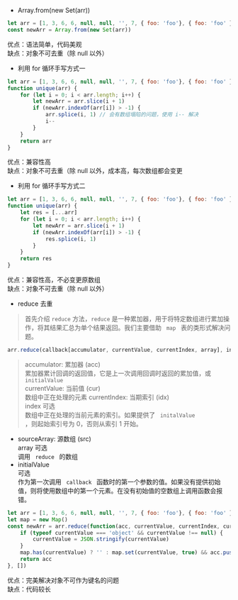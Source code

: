 <!--
 * @Author: Richard Chiang
 * @Date: 2021-03-24 09:34:42
 * @LastEditor: Richard Chiang
 * @LastEditTime: 2021-03-24 10:32:52
 * @Email: 19875991227@163.com
 * @Description: 
-->
* Array.from(new Set(arr))
```js
let arr = [1, 3, 6, 6, null, null, '', 7, { foo: 'foo'}, { foo: 'foo' }]
const newArr = Array.from(new Set(arr))
```
优点：语法简单，代码美观  
缺点：对象不可去重（除 null 以外）

* 利用 for 循环手写方式一
```js
let arr = [1, 3, 6, 6, null, null, '', 7, { foo: 'foo'}, { foo: 'foo' }]
function unique(arr) {
    for (let i = 0; i < arr.length; i++) {
        let newArr = arr.slice(i + 1)
        if (newArr.indexOf(arr[i]) > -1) {
            arr.splice(i, 1) // 会有数组塌陷的问题，使用 i-- 解决
            i--
        }
    }
    return arr  
}
```
优点：兼容性高  
缺点：对象不可去重（除 null 以外，成本高，每次数组都会变更

* 利用 for 循环手写方式二
```js
let arr = [1, 3, 6, 6, null, null, '', 7, { foo: 'foo'}, { foo: 'foo' }]
function unique(arr) {
    let res = [...arr]
    for (let i = 0; i < arr.length; i++) {
        let newArr = arr.slice(i + 1)
        if (newArr.indexOf(arr[i]) > -1) {
            res.splice(i, 1)
        }
    }
    return res  
}
```
优点：兼容性高，不必变更原数组  
缺点：对象不可去重（除 null 以外）

* reduce 去重
> 首先介绍 <code>reduce</code> 方法，<code>reduce</code> 是一种累加器，用于将特定数组进行累加操作，将其结果汇总为单个结果返回。我们主要借助 <code> map </code> 表的类形式解决问题。
```js
arr.reduce(callback[accumulator, currentValue, currentIndex, array], initalValue)
```
> accumulator: 累加器 (acc)  
累加器累计回调的返回值，它是上一次调用回调时返回的累加值，或 <code> initialValue </code>  
> currentValue: 当前值 (cur)  
数组中正在处理的元素
> currentIndex: 当期索引 (idx)  
index 可选  
数组中正在处理的当前元素的索引。如果提供了 <code> initalValue </code>，则起始索引号为 0，否则从索引 1 开始。  
* sourceArray: 源数组 (src)  
array 可选  
调用 <code> reduce </code> 的数组  
* initialValue  
可选  
作为第一次调用 <code> callback </code> 函数时的第一个参数的值。如果没有提供初始值，则将使用数组中的第一个元素。在没有初始值的空数组上调用函数会报错。
```js
let arr = [1, 3, 6, 6, null, null, '', 7, { foo: 'foo'}, { foo: 'foo' }]
let map = new Map()
const newArr = arr.reduce(function(acc, currentValue, currentIndex, currentArr) {
    if (typeof currentValue === 'object' && currentValue !== null) {
        currentValue = JSON.stringify(currentValue)
    }
    map.has(currentValue) ? '' : map.set(currentValue, true) && acc.push(currentValue)
    return acc
}, [])
```
优点：完美解决对象不可作为键名的问题  
缺点：代码较长